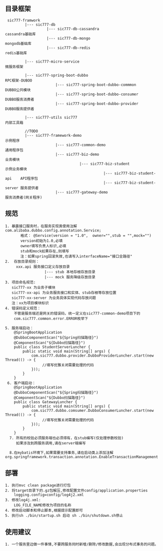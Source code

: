 ## 目录框架

     sic777-framwork
             |--- sic777-db
                       |--- sic777-db-cassandra                                 cassandra基础库
                       |--- sic777-db-mongo                                     mongodb基础库
                       |--- sic777-db-redis                                     redis基础库
                       
             |--- sic777-micro-service                                          微服务框架
             
             |--- sic777-spring-boot-dubbo                                      RPC框架-DUBOO
                           |--- sic777-spring-boot-dubbo-commmon                DUBBO公共模块
                           |--- sic777-spring-boot-dubbo-consumer               DUBBO服务消费者
                           |--- sic777-spring-boot-dubbo-provider               DUBBO服务提供者
                           
             |--- sic777-utils sic777                                           内部工具箱
             
             //TODO
             |--- sic777-framework-demo                                         示例程序
                           |--- sic777-common-demo                              通用程序包
                           |--- sic777-biz-demo                                 业务模块
                                      |--- sic777-biz-student                   示例业务模块
                                                 |--- sic777-biz-student-api    API程序包
                                                 |--- sic777-biz-student-server 服务提供者
                           |--- sic777-gateway-demo                             服务消费者(网关程序)
         
    
## 规范
    1. 暴露接口服务时，在服务实现类使用注解com.alibaba.dubbo.config.annotation.Service;
           格式： @Service(version = "1.0",  owner="",stub = "",mock="")
           version初始为1.0,必填
           owner填写负责人标识,必填
           stub和mock如果存在,则填写
           注：如果spring回滚失效,也请写入interfaceName="接口全路径"
    2.  存放目录规则：
         xxx.api 服务接口定义存放目录
                      |--- stub 本地存根存放目录
                      |--- mock 服务降级存放目录
    3. 项目命名规范:
       sic777-xx 为业务子模块
       sic777-xx-api 为业务服务接口和实体、stub存根等存放位置
       sic777-xx-server 为业务具体实现代码存放问题
       注：xx为项目模块标识
    4. 错误码定义规范：
        不管是服务端还是网关的错误码，统一定义在sic777-common-demo项目下的
        com.sic777.common.error.ERROR枚举下   
          
    5. 服务端启动：
        @SpringBootApplication
        @DubboComponentScan("${Spring扫描路径}")
        @ComponentScan("${Dubbo扫描路径}")
        public class StudentServerLuncher {
            public static void main(String[] args) {
                com.sic777.dubbo.provider.DubboProviderLuncher.start(new Thread(() -> {
                     //填写优雅关闭需要处理的代码
                }));
            }
        }
     6. 客户端启动：
        @SpringBootApplication
        @DubboComponentScan("${Spring扫描路径}")
        @ComponentScan("${Dubbo扫描路径}")
        public class GatewayLuncher {
            public static void main(String[] args) {
                com.sic777.dubbo.comsumer.DubboConsumerLuncher.start(new Thread(() -> {
                     //填写优雅关闭需要处理的代码
                }));
            }
        }
      7. 所有的校验必须服务端也必须得有，在stub编写(仅处理参数校验)
         如果涉及到跨服务调用,请在server端编写
      
      8.在mybatis环境下,如果需要支持事务,请在启动类上添加注解org.springframework.transaction.annotation.EnableTransactionManagement
        
## 部署
    1. 执行mvc clean package进行打包
    2. 将target目录下的.gz包解压,修改配置文件config/application.properties
        logging.config=config/log4j2.xml
    3. 修改log4j.xml:
        LOG_FILE_NAME修改为项目的名称
    4. 修改启动脚本和停止脚本,根据提示配置即可
    5. 执行sh ./bin/startup.sh 启动 sh ./bin/shutdown.sh停止
        
        
## 使用建议

    1. 一个服务里边做一件事情,不要跨服务同时新增/删除/修改数据,会出现分布式事务的问题。
    